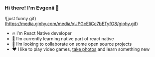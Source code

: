 ### Hi there! I'm Evgenii 👋

![just funny gif)(https://media.giphy.com/media/xUPGcEliCc7bETyfO8/giphy.gif)

- 🔥 I’m React Native developer
- 🌱 I’m currently learning native part of react native
- 👯 I’m looking to collaborate on some open source projects
- ❤️ I like to play video games, [take photos](https://www.instagram.com/eugenusov/) and learn something new

<!--
**evgenusov/evgenusov** is a ✨ _special_ ✨ repository because its `README.md` (this file) appears on your GitHub profile.

Here are some ideas to get you started:

- 🔭 I’m currently working on ...
- 🌱 I’m currently learning ...
- 👯 I’m looking to collaborate on ...
- 🤔 I’m looking for help with ...
- 💬 Ask me about ...
- 📫 How to reach me: ...
- 😄 Pronouns: ...
- ⚡ Fun fact: ...
-->
